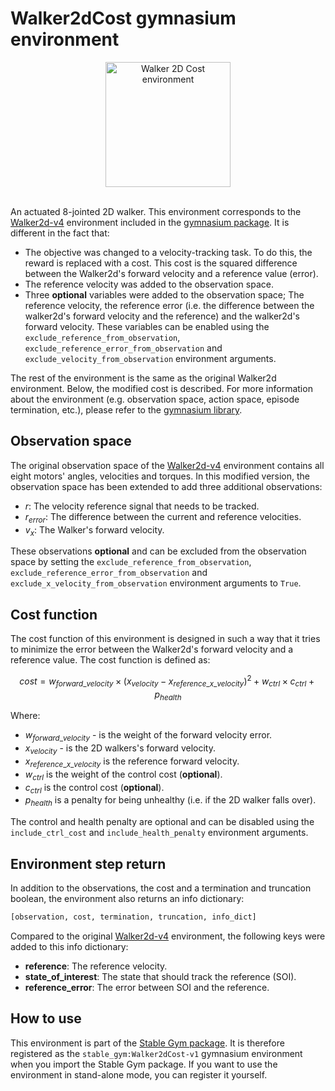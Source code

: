# Walker2dCost gymnasium environment

<div align="center">
    <img src="https://github.com/rickstaa/stable-gym/assets/17570430/df3d8481-8258-48cd-8e91-f74257c0e1aa" alt="Walker 2D Cost environment" width="200px">
</div>
</br>

An actuated 8-jointed 2D walker. This environment corresponds to the [Walker2d-v4](https://gymnasium.farama.org/environments/mujoco/walker2d) environment included in the [gymnasium package](https://gymnasium.farama.org/). It is different in the fact that:

*   The objective was changed to a velocity-tracking task. To do this, the reward is replaced with a cost. This cost is the squared
    difference between the Walker2d's forward velocity and a reference value (error).
*   The reference velocity was added to the observation space.
*   Three **optional** variables were added to the observation space; The reference velocity, the reference error (i.e. the difference between the walker2d's forward velocity and the reference) and the walker2d's forward velocity. These variables can be enabled using the `exclude_reference_from_observation`, `exclude_reference_error_from_observation` and `exclude_velocity_from_observation` environment arguments.

The rest of the environment is the same as the original Walker2d environment. Below, the modified cost is described. For more information about the environment (e.g. observation space, action space, episode termination, etc.), please refer to the [gymnasium library](https://gymnasium.farama.org/environments/mujoco/walker2d/).

## Observation space

The original observation space of the [Walker2d-v4](https://gymnasium.farama.org/environments/mujoco/walker2d) environment contains all eight motors' angles, velocities and torques. In this modified version, the observation space has been extended to add three additional observations:

*   $r$: The velocity reference signal that needs to be tracked.
*   $r_{error}$: The difference between the current and reference velocities.
*   $v_{x}$: The Walker's forward velocity.

These observations **optional** and can be excluded from the observation space by setting the `exclude_reference_from_observation`, `exclude_reference_error_from_observation` and `exclude_x_velocity_from_observation` environment arguments to `True`.

## Cost function

The cost function of this environment is designed in such a way that it tries to minimize the error between the Walker2d's forward velocity and a reference value. The cost function is defined as:

$$
cost = w_{forward\_velocity} \times (x_{velocity} - x_{reference\_x\_velocity})^2 + w_{ctrl} \times c_{ctrl} + p_{health}
$$

Where:

*   $w_{forward\_velocity}$ - is the weight of the forward velocity error.
*   $x_{velocity}$ - is the 2D walkers's forward velocity.
*   $x_{reference\_x\_velocity}$ is the reference forward velocity.
*   $w_{ctrl}$ is the weight of the control cost (**optional**).
*   $c_{ctrl}$ is the control cost (**optional**).
*   $p_{health}$ is a penalty for being unhealthy (i.e. if the 2D walker falls over).

The control and health penalty are optional and can be disabled using the `include_ctrl_cost` and `include_health_penalty` environment arguments.

## Environment step return

In addition to the observations, the cost and a termination and truncation boolean, the environment also returns an info dictionary:

```python
[observation, cost, termination, truncation, info_dict]
```

Compared to the original [Walker2d-v4](https://gymnasium.farama.org/environments/mujoco/walker2d) environment, the following keys were added to this info dictionary:

*   **reference**: The reference velocity.
*   **state\_of\_interest**: The state that should track the reference (SOI).
*   **reference\_error**: The error between SOI and the reference.

## How to use

This environment is part of the [Stable Gym package](https://github.com/rickstaa/stable-gym). It is therefore registered as the `stable_gym:Walker2dCost-v1` gymnasium environment when you import the Stable Gym package. If you want to use the environment in stand-alone mode, you can register it yourself.
